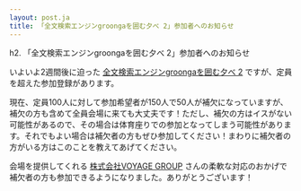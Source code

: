 ```yaml
---
layout: post.ja
title: 「全文検索エンジンgroongaを囲む夕べ 2」参加者へのお知らせ
---
```

h2. 「全文検索エンジンgroongaを囲む夕べ 2」参加者へのお知らせ

いよいよ2週間後に迫った [全文検索エンジンgroongaを囲む夕べ
2](http://atnd.org/events/20446)
ですが、定員を超えた参加登録があります。

現在、定員100人に対して参加希望者が150人で50人が補欠になっていますが、補欠の方も含めて全員会場に来ても大丈夫です！ただし、補欠の方はイスがない可能性があるので、その場合は体育座りでの参加となってしまう可能性があります。それでもよい場合は補欠者の方もぜひ参加してください！まわりに補欠者の方がいる方はこのことを教えてあげてください。

会場を提供してくれる [株式会社VOYAGE GROUP](http://voyagegroup.com/)
さんの柔軟な対応のおかげで補欠者の方も参加できるようになりました。ありがとうございます！
